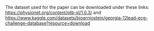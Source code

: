 The dataset used for the paper can be downloaded under these links:
https://physionet.org/content/ptb-xl/1.0.3/ and
https://www.kaggle.com/datasets/bjoernjostein/georgia-12lead-ecg-challenge-database?resource=download
